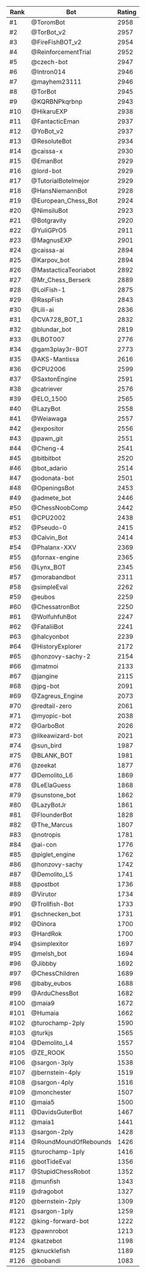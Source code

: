 Rank|Bot|Rating
---|---|---
#1|@ToromBot|2958
#2|@TorBot_v2|2957
#3|@FireFishBOT_v2|2954
#4|@ReinforcementTrial|2952
#5|@czech-bot|2947
#6|@Intron014|2946
#7|@mayhem23111|2946
#8|@TorBot|2945
#9|@KQRBNPkqrbnp|2943
#10|@HikaruEXP|2938
#11|@FantacticEman|2937
#12|@YoBot_v2|2937
#13|@ResoluteBot|2934
#14|@caissa-x|2930
#15|@EmanBot|2929
#16|@lord-bot|2929
#17|@TutorialBotelmejor|2929
#18|@HansNiemannBot|2928
#19|@European_Chess_Bot|2924
#20|@NimsiluBot|2923
#21|@Botgravity|2920
#22|@YuliGPrO5|2911
#23|@MagnusEXP|2901
#24|@caissa-ai|2894
#25|@Karpov_bot|2894
#26|@MastacticaTeoriabot|2892
#27|@Mr_Chess_Berserk|2889
#28|@LolFish-1|2875
#29|@RaspFish|2843
#30|@Lili-ai|2836
#31|@CVA728_BOT_1|2832
#32|@blundar_bot|2819
#33|@LBOT007|2776
#34|@gam3play3r-BOT|2773
#35|@AKS-Mantissa|2616
#36|@CPU2006|2599
#37|@SaxtonEngine|2591
#38|@catriever|2576
#39|@ELO_1500|2565
#40|@LazyBot|2558
#41|@Weiawaga|2557
#42|@expositor|2556
#43|@pawn_git|2551
#44|@Cheng-4|2541
#45|@bitbitbot|2520
#46|@bot_adario|2514
#47|@odonata-bot|2501
#48|@OpeningsBot|2453
#49|@admete_bot|2446
#50|@ChessNoobComp|2442
#51|@CPU2002|2438
#52|@Pseudo-0|2415
#53|@Calvin_Bot|2414
#54|@Phalanx-XXV|2369
#55|@fornax-engine|2365
#56|@Lynx_BOT|2345
#57|@morabandbot|2311
#58|@simpleEval|2262
#59|@eubos|2259
#60|@ChessatronBot|2250
#61|@WolfuhfuhBot|2247
#62|@FataliiBot|2241
#63|@halcyonbot|2239
#64|@HistoryExplorer|2172
#65|@honzovy-sachy-2|2154
#66|@matmoi|2133
#67|@jangine|2115
#68|@jpg-bot|2091
#69|@Zagreus_Engine|2073
#70|@redtail-zero|2061
#71|@myopic-bot|2038
#72|@GarboBot|2026
#73|@likeawizard-bot|2021
#74|@sun_bird|1987
#75|@BLANK_BOT|1981
#76|@zeekat|1877
#77|@Demolito_L6|1869
#78|@LeElaGuess|1868
#79|@sunstone_bot|1862
#80|@LazyBotJr|1861
#81|@FlounderBot|1828
#82|@The_Marcus|1807
#83|@notropis|1781
#84|@ai-con|1776
#85|@piglet_engine|1762
#86|@honzovy-sachy|1742
#87|@Demolito_L5|1741
#88|@postbot|1736
#89|@Virutor|1734
#90|@Trollfish-Bot|1733
#91|@schnecken_bot|1731
#92|@Dinora|1700
#93|@HardRok|1700
#94|@simplexitor|1697
#95|@melsh_bot|1694
#96|@Jibbby|1692
#97|@ChessChildren|1689
#98|@baby_eubos|1688
#99|@ArduChessBot|1682
#100|@maia9|1672
#101|@Humaia|1662
#102|@turochamp-2ply|1590
#103|@turkjs|1565
#104|@Demolito_L4|1557
#105|@ZE_ROOK|1550
#106|@sargon-3ply|1538
#107|@bernstein-4ply|1519
#108|@sargon-4ply|1516
#109|@monchester|1507
#110|@maia5|1500
#111|@DavidsGuterBot|1467
#112|@maia1|1441
#113|@sargon-2ply|1428
#114|@RoundMoundOfRebounds|1426
#115|@turochamp-1ply|1416
#116|@botTideEval|1356
#117|@StupidChessRobot|1352
#118|@munfish|1343
#119|@dragobot|1327
#120|@bernstein-2ply|1309
#121|@sargon-1ply|1259
#122|@king-forward-bot|1222
#123|@pawnrobot|1213
#124|@katzebot|1198
#125|@knucklefish|1189
#126|@bobandi|1083
